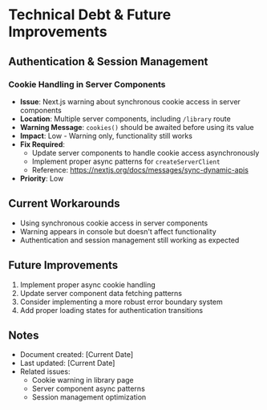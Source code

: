 # Technical Debt & Future Improvements

## Authentication & Session Management

### Cookie Handling in Server Components
- **Issue**: Next.js warning about synchronous cookie access in server components
- **Location**: Multiple server components, including `/library` route
- **Warning Message**: `cookies()` should be awaited before using its value
- **Impact**: Low - Warning only, functionality still works
- **Fix Required**: 
  - Update server components to handle cookie access asynchronously
  - Implement proper async patterns for `createServerClient`
  - Reference: https://nextjs.org/docs/messages/sync-dynamic-apis
- **Priority**: Low

## Current Workarounds
- Using synchronous cookie access in server components
- Warning appears in console but doesn't affect functionality
- Authentication and session management still working as expected

## Future Improvements
1. Implement proper async cookie handling
2. Update server component data fetching patterns
3. Consider implementing a more robust error boundary system
4. Add proper loading states for authentication transitions

## Notes
- Document created: [Current Date]
- Last updated: [Current Date]
- Related issues:
  - Cookie warning in library page
  - Server component async patterns
  - Session management optimization 